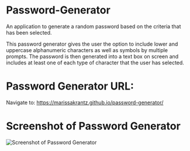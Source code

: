 # Password-Generator
An application to generate a random password based on the criteria that has been selected.

This password generator gives the user the option to include lower and uppercase alphanumeric characters as well as symbols by multiple prompts.
The password is then generated into a text box on screen and includes at least one of each type of character that the user has selected.

# Password Generator URL:
Navigate to: https://marissakrantz.github.io/password-generator/

# Screenshot of Password Generator
![Screenshot of Password Generator](./image/Password-Generator.png)
